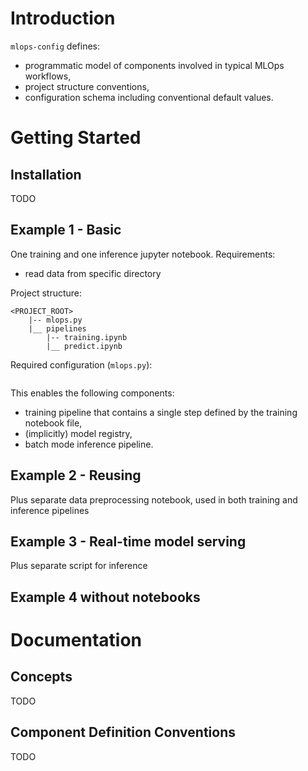 # Introduction
`mlops-config` defines:
* programmatic model of components involved in typical MLOps workflows,
* project structure conventions,
* configuration schema including conventional default values.

# Getting Started
## Installation
TODO
## Example 1 - Basic
One training and one inference jupyter notebook. Requirements:
* read data from specific directory

Project structure:
```
<PROJECT_ROOT>
    |-- mlops.py
    |__ pipelines
        |-- training.ipynb
        |__ predict.ipynb
```

Required configuration (`mlops.py`):
```python

```

This enables the following components:
* training pipeline that contains a single step defined by the training notebook file,
* (implicitly) model registry,
* batch mode inference pipeline.

## Example 2 - Reusing 
Plus separate data preprocessing notebook, used in both training and inference pipelines

## Example 3 - Real-time model serving
Plus separate script for inference

## Example 4 without notebooks

# Documentation
## Concepts
TODO

## Component Definition Conventions
TODO